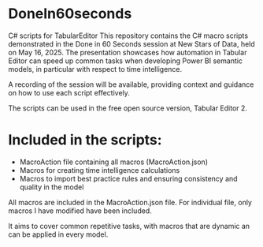 # DoneIn60seconds
C# scripts for TabularEditor
This repository contains the C# macro scripts demonstrated in the Done in 60 Seconds session at New Stars of Data, held on May 16, 2025. The presentation showcases how automation in Tabular Editor can speed up common tasks when developing Power BI semantic models, in particular with respect to time intelligence.

A recording of the session will be available, providing context and guidance on how to use each script effectively.

The scripts can be used in the free open source version, Tabular Editor 2.

# Included in the scripts:
- MacroAction file containing all macros (MacroAction.json)
- Macros for creating time intelligence calculations
- Macros to import best practice rules and ensuring consistency and quality in the model

All macros are included in the MacroAction.json file. For individual file, only macros I have modified have been included.

It aims to cover common repetitive tasks, with macros that are dynamic an can be applied in every model.
